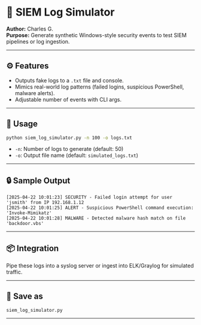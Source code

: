 # 🧪 SIEM Log Simulator

**Author:** Charles G.  
**Purpose:** Generate synthetic Windows-style security events to test SIEM pipelines or log ingestion.

---

## ⚙️ Features

- Outputs fake logs to a `.txt` file and console.
- Mimics real-world log patterns (failed logins, suspicious PowerShell, malware alerts).
- Adjustable number of events with CLI args.

---

## 🚀 Usage

```bash
python siem_log_simulator.py -n 100 -o logs.txt
```

- `-n`: Number of logs to generate (default: 50)
- `-o`: Output file name (default: `simulated_logs.txt`)

---

## 🔒 Sample Output

```
[2025-04-22 10:01:23] SECURITY - Failed login attempt for user 'jsmith' from IP 192.168.1.12
[2025-04-22 10:01:25] ALERT - Suspicious PowerShell command execution: 'Invoke-Mimikatz'
[2025-04-22 10:01:28] MALWARE - Detected malware hash match on file 'backdoor.vbs'
```

---

## 📦 Integration

Pipe these logs into a syslog server or ingest into ELK/Graylog for simulated traffic.

---

## 📁 Save as

`siem_log_simulator.py`

---


